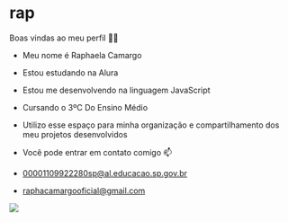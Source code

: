 # rap
Boas vindas ao meu perfil 💙💙
- Meu nome é Raphaela Camargo

- Estou estudando na Alura
- Estou me desenvolvendo na linguagem JavaScript
- Cursando o 3ºC Do Ensino Médio
- Utilizo esse espaço para minha organização e compartilhamento dos meu projetos desenvolvidos

- Você pode entrar em contato comigo 📫
- 00001109922280sp@al.educacao.sp.gov.br
- raphacamargooficial@gmail.com


![](https://media1.tenor.com/m/seeuD4x_cygAAAAC/stitch.gif)
